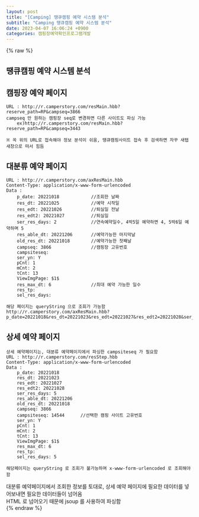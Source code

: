```yaml
---  
layout: post  
title: "[Camping] 땡큐캠핑 예약 시스템 분석"  
subtitle: "Camping 땡큐캠핑 예약 시스템 분석"  
date: 2023-04-07 16:06:24 +0900  
categories: 캠핑장예약확인프로그램개발  
---  
```

{% raw %}  
## 땡큐캠핑 예약 시스템 분석  
  
## 캠핑장 예약 페이지  
	URL : http://r.camperstory.com/resMain.hbb?reserve_path=RP&campseq=3866  
	campseq 만 원하는 캠핑장 seq로 변경하면 다른 사이트도 파싱 가능  
		ex)http://r.camperstory.com/resMain.hbb?reserve_path=RP&campseq=3443  
  
	※ 꼭 위의 URL로 접속해야 정보 분석이 쉬움, 땡큐캠핑사이트 접속 후 검색하면 자꾸 새탭 새창으로 떠서 힘듬  
  
## 대분류 예약 페이지  
	URL : http://r.camperstory.com/axResMain.hbb  
	Content-Type: application/x-www-form-urlencoded  
	Data :  
		p_date: 20221018			//조회한 날짜  
		res_dt: 20221025			//예약 시작일  
		res_edt: 20221026			//퇴실일 전날  
		res_edt2: 20221027			//퇴실일  
		ser_res_days: 2				//연속예약일수, 4박5일 예약하면 4, 5박6일 예약하며 5  
		res_able_dt: 20221206		//예약가능한 마지막날  
		old_res_dt: 20221018		//예약가능한 첫째날  
		campseq: 3866				//캠핑장 고유번호  
		campsiteseq:  
		ser_yn: Y  
		pCnt: 1  
		mCnt: 2  
		tCnt: 13  
		ViewImgPage: $1$  
		res_max_dt: 6				//최대 예약 가능한 일수  
		res_tp:  
		sel_res_days:  
  
	해당 페이지는 queryString 으로 조회가 가능함  
	http://r.camperstory.com/axResMain.hbb?p_date=20221018&res_dt=20221023&res_edt=20221027&res_edt2=20221028&ser_res_days=5&res_able_dt=20221206&old_res_dt=20221018&campseq=3866&campsiteseq=&ser_yn=Y&pCnt=1&mCnt=2&tCnt=13&ViewImgPage=%241%24&res_max_dt=6&res_tp=&sel_res_days=  
  
## 상세 예약 페이지  
	상세 예약페이지는, 대분류 예약페이지에서 파싱한 campsiteseq 가 필요함  
	URL : http://r.camperstory.com/resStep.hbb  
	Content-Type: application/x-www-form-urlencoded  
	Data :  
		p_date: 20221018  
		res_dt: 20221023  
		res_edt: 20221027  
		res_edt2: 20221028  
		ser_res_days: 5  
		res_able_dt: 20221206  
		old_res_dt: 20221018  
		campseq: 3866  
		campsiteseq: 14544		//선택한 캠핑 사이트 고유번호  
		ser_yn: Y  
		pCnt: 1  
		mCnt: 2  
		tCnt: 13  
		ViewImgPage: $1$  
		res_max_dt: 6  
		res_tp:  
		sel_res_days: 5  
  
	해당페이지는 queryString 로 조회가 불가능하며 x-www-form-urlencoded 로 조회해야함  
  
대분류 예약페이지에서 조회한 정보를 토대로, 상세 예약 페이지에 필요한 데이터를 넣어보내면 필요한 데이터들이 넘어옴  
HTML 로 넘어오기 때문에 jsoup 를 사용하여 파싱함  
{% endraw %}